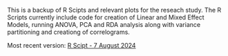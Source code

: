 This is a backup of R Scipts and relevant plots for the reseach study. The R Scripts currently include code for creation of Linear and Mixed Effect Models, running ANOVA, PCA and RDA analysis along with variance partitioning and creationg of correlograms.

Most recent version: [R Scipt - 7 August 2024](https://github.com/MurugashManavalan/Austria_R_Script/blob/August_2024/Analysis%20-%207%20August%202024.R)

